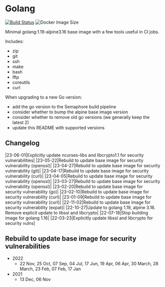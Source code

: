 # Golang

[![Build Status](https://countingup.semaphoreci.com/badges/docker-go/branches/master.svg?style=shields)](https://countingup.semaphoreci.com/projects/docker-go) ![Docker Image Size](https://img.shields.io/docker/image-size/countingup/golang/1.17?label=1.17+size)

Minimal golang:1.19-alpine3.16 base image with a few tools useful in CI jobs.

Includes:

- zip
- git
- ssh
- make
- bash
- lftp
- coreutils
- curl

When upgrading to a new Go version:
 - add the go version to the Semaphore build pipeline
 - consider whether to bump the alpine base image version
 - consider whether to remove old go versions (we generally keep the latest 2)
 - update this README with supported versions

## Changelog

|23-06-01|Explicitly update ncurses-libs and libcrypto1.1 for security vulnerabilities|
|23-05-22|Rebuild to update base image for security vulnerability (openssl)|
|23-04-27|Rebuild to update base image for security vulnerability (git)|
|23-04-17|Rebuild to update base image for security vulnerability (curl)|
|23-04-05|Rebuild to update base image for security vulnerability (openssl)|
|23-03-27|Rebuild to update base image for security vulnerability (openssl)|
|23-02-20|Rebuild to update base image for security vulnerability (go)|
|23-02-10|Rebuild to update base image for security vulnerability (curl)|
|23-01-09|Rebuild to update base image for security vulnerability (curl)|
|22-11-02|Rebuild to update base image for security vulnerability (expat)|
|22-10-27|Update to golang 1.19, alpine 3.16. Remove explicit update to libssl and libcrypto|
|22-07-18|Stop building image for golang 1.16|
|22-03-23|Explicitly update libssl and libcrypto for security vulns|

## Rebuild to update base image for security vulnerabilities
 - 2022
   - 22 Nov, 25 Oct, 07 Sep, 04 Jul, 17 Jun, 19 Apr, 06 Apr, 30 March, 28 March, 23 Feb, 07 Feb, 17 Jan
 - 2021
   - 13 Dec, 06 Nov
